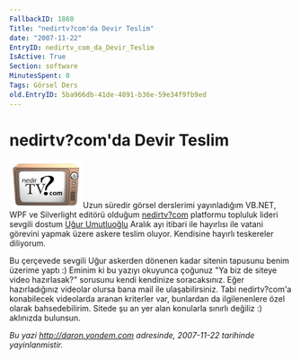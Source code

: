 ```yaml
---
FallbackID: 1860
Title: "nedirtv?com'da Devir Teslim"
date: "2007-11-22"
EntryID: nedirtv_com_da_Devir_Teslim
IsActive: True
Section: software
MinutesSpent: 0
Tags: Görsel Ders
old.EntryID: 5ba966db-41de-4891-b36e-59e34f9fb9ed
---
```

# nedirtv?com'da Devir Teslim
![](media/nedirtv_com_da_Devir_Teslim/nedirtv_logo.png)Uzun
süredir görsel derslerimi yayınladığım VB.NET, WPF ve Silverlight
editörü olduğum [nedirtv?com](http://www.nedirtv.com) platformu topluluk
lideri sevgili dostum [Uğur Umutluoğlu](http://umutluoglu.blogspot.com/)
Aralık ayı itibari ile hayırlısı ile vatani görevini yapmak üzere askere
teslim oluyor. Kendisine hayırlı teskereler diliyorum.

Bu çerçevede sevgili Uğur askerden dönenen kadar sitenin tapusunu benim
üzerime yaptı :) Eminim ki bu yazıyı okuyunca çoğunuz "Ya biz de siteye
video hazırlasak?" sorusunu kendi kendinize soracaksınız. Eğer
hazırladığınız videolar olursa bana mail ile ulaşabilirsiniz. Tabi
nedirtv?com'a konabilecek videolarda aranan kriterler var, bunlardan da
ilgilenenlere özel olarak bahsedebilirim. Sitede şu an yer alan
konularla sınırlı değiliz :) aklınızda bulunsun.



*Bu yazi http://daron.yondem.com adresinde, 2007-11-22 tarihinde yayinlanmistir.*

